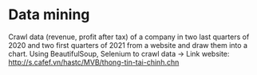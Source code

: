 # Data mining
Crawl data (revenue, profit after tax) of a company in two last quarters of 2020 and two first quarters of 2021 from a website and draw them into a chart.
Using BeautifulSoup, Selenium to crawl data
-> Link website: http://s.cafef.vn/hastc/MVB/thong-tin-tai-chinh.chn
